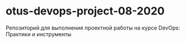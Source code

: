 # otus-devops-project-08-2020
Репозиторий для выполнения проектной работы на курсе DevOps: Практики и инструменты
